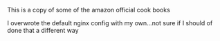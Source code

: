 This is a copy of some of the amazon official cook books

I overwrote the default nginx config with my own...not sure if I should of done that a different way

